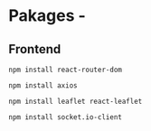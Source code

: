 # Pakages -
## Frontend

```
npm install react-router-dom

npm install axios

npm install leaflet react-leaflet

npm install socket.io-client


```